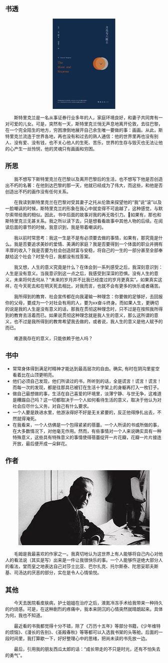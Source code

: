 
## 书透
<p align="center">
<img src="./img/the_moon_and_sixpence.jpeg" alt="月亮与六便士" width="200"/>
</p>
&#8195;&#8195;斯特里克兰是一名从事证券行业多年的人，家庭环境良好，和妻子共同育有一对可爱的儿女。可是，突然有一天，斯特里克兰悄无声息地离开伦敦，去往巴黎，在一个完全陌生的地方，穷困潦倒地展开自己余生唯一要做的事：画画。从此，斯特里克兰流连于世界各地，再也没有和过去的熟人通信：他的世界里再也没有别人、没有爱、没有钱，也不关心他人的生死、苦乐，世界的生存与毁灭也无法让他的心产生一丝怜悯，他的灵魂只有画画和穷困。

## 所思
&#8195;&#8195;我不想写下斯特里克兰在巴黎以及离开巴黎后的生活，也不想写下他是否创造出不朽的名著：在他到达巴黎的那一天，他就已经成为了伟大，而这些，和他是否创造出不朽的画作没有任何关系。

&#8195;&#8195;在我读到斯特里克兰在巴黎对受其妻子之托从伦敦来探望他的“我”说“滚”以及一脸嘲讽的时候，斯特里克兰的形象在我心中就变得不可逾越了，这种感觉，与默尔索带给我的相似。因此，书中后面的故事对我的再无吸引力。如果有，那也和斯特里克兰无甚关系。我之所以读下去，只是想看看故事中其他人物的后续。在阅读后面的章节的时候，我意识到，我是带着嘲讽的。

&#8195;&#8195;我以前时常思考：我这一生是不是有必须要去做的事情，如果有，那究竟是什么。我是否要追求美妙的爱情、美满的家庭？我是否要得到一个体面的职业并拥有丰厚的收入？我是否要为社会创造财富与安稳，将自己的一生的一部分甚至全部奉献给这个社会？时至今日，我都没有找答案。

&#8195;&#8195;我又想，人生的意义究竟是什么？在体会到一系列感受之后，我深刻意识到：人生是没有意义。当我意识到这一点之后，我感受到深深的恐惧。没有人生的意义，未来将何去何从？“未来的岁月并不比我已经度过的岁月更真实”。如果真实这样，在今天死去和在明天死去相比，对我而言，也就不会有更多的快乐或者痛苦。

&#8195;&#8195;我所得到的教育、社会宣传都在向我灌输一种理念：你要做的足够好，去回报你的父母，要成为一个对社会有用的人，要为xx奋斗终身。而如果人生，更确切的说是我的人生是没有意义的话，那我在贯彻这种理念时，只不过是在按照我所得到的教育去活着而已。如果说贯彻这种理念就是我人生的意义，那么这所谓的意义，也不过是我所得到的教育希望我去做的，或者说，我人生的意义是他人赋予的而已。

<!-- 而一旦我自身正在做的事和父母、社会相悖， -->

&#8195;&#8195;难道我存在的意义，只能依赖于他人吗？

## 书中
- 常常身体得到满足时精神才能达到最高层次的自由。确实, 有时在阴沟里星空看着比在山顶更明亮。
- 他们必须自己发现，他们所读过的书，所听到的话，全是谎言！谎言！谎言！而每一次的发现，都是往那具已被钉在生活十字架上的身躯再打入一枚钉子。
- 做自己最想做的事，生活在自己喜爱的环境里，淡薄宁静、与世无争，这难道是糟蹋自己吗？这一切都取决于一个人如何看待生活的意义，取决于他认为对社会应尽什么义务，对自己有什么要求。
- 一个人要是跌进水里，他游泳得好不好是无关紧要的，反正他得挣扎出去，不然就得淹死。
- 在我看来，一个人仿佛是一个包得紧紧的蓓蕾。一个人所读的书或所做的事，在大多数情况下，对他毫无作用。然而，有些事情对一个人来说确实具有一种特殊意义，这些具有特殊意义的事情使得蓓蕾绽开一片花瓣，花瓣一片片接连开放，最后便开成一朵鲜花。

## 作者
<p align="center">
<img src="./img/Maugham.jpg" alt="威廉·薩默塞特·毛姆（英语：William Somerset Maugham)" />
</p>
&#8195;&#8195;毛姆是我最喜欢的作家之一。我真切地认为这世界上有人能够将自己内心对他人的看法说（其实是写）出来是一件让我很快乐的事。一个人能够忤逆绝大部分人的看法，堂而皇之地表达自己对莎士比亚、巴尔扎克、托尔斯泰、陀思妥耶夫斯基、司汤达的厌恶的部分，实在是令人心情愉悦。

## 其他
&#8195;&#8195;今天去医院看皮肤病，护士姐姐在治疗之后，液氮冷冻手术给我带来一种持久的灼烧感。可是，在这种剧烈的疼痛中，我本来阴沉的心情突然就晴朗起来。具体为何，我也不知道。

&#8195;&#8195;最近看的书我都觉得十分不错，除了《万历十五年》等部分书籍，《少年维特的烦恼》、《漫长的告别》、《圣殿春秋》等等都可以入选我书架的头等舱。后面的一段时间里，我打算歇一下，好好整理心中的思绪，把尚未读的书先放一边。

&#8195;&#8195;最后，引用我的朋友西瓜太郎的话：“成长带走的不只是时光，还有不怕失去的勇气”。